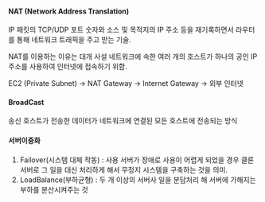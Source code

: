 #### NAT (Network Address Translation)

IP 패킷의 TCP/UDP 포트 숫자와 소스 및 목적지의 IP 주소 등을 재기록하면서 라우터를 통해 네트워크 트래픽을 주고 받는 기술.

NAT를 이용하는 이유는 대개 사설 네트워크에 속한 여러 개의 호스트가 하나의 공인 IP 주소를 사용하여 인터넷에 접속하기 위함.

EC2 (Private Subnet) -> NAT Gateway -> Internet Gateway -> 외부 인터넷

#### BroadCast

송신 호스트가 전송한 데이터가 네트워크에 연결된 모든 호스트에 전송되는 방식

#### 서버이중화

1. Failover(시스템 대체 작동) : 사용 서버가 장애로 사용이 어렵게 되었을 경우 클론 서버로 그 일을 대신 처리하게 해서 무정지 시스템을 구축하는 것을 의미.
2. LoadBalance(부하균형) : 두 개 이상의 서버사 일을 분담처리 해 서버에 가해지는 부하를 분산시켜주는 것
